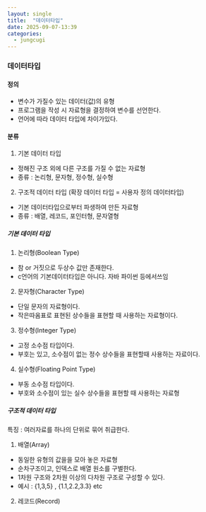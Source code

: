 ```yaml
---
layout: single
title:  "데이터타입"
date: 2025-09-07-13:39 
categories:
  - jungcugi
---
```


### 데이터타입

#### 정의

- 변수가 가질수 있는 데이터(값)의 유형
- 프로그램을 작성 시 자료형을 결정하여 변수를 선언한다.
- 언어에 따라 데이터 타입에 차이가있다.

#### 분류

1. 기본 데이터 타입  
- 정해진 구조 외에 다른 구조를 가질 수 없는 자료형
- 종류 : 논리형, 문자형, 정수형, 실수형
  
2. 구조적 데이터 타입 (확장 데이터 타입 = 사용자 정의 데이터타입)  
- 기본 데이터타입으로부터 파생하여 만든 자료형
- 종류 : 배열, 레코드, 포인터형, 문자열형

##### 기본 데이터 타입  

1. 논리형(Boolean Type)  
- 참 or 거짓으로 두상수 값만 존재한다.  
- c언어의 기본데이터타입은 아니다. 자바 파이썬 등에서쓰임  
2. 문자형(Character Type)  
- 단일 문자의 자료형이다.  
- 작은따옴표로 표현된 상수들을 표현할 때 사용하는 자료형이다.  
3. 정수형(Integer Type)  
- 고정 소수점 타입이다.  
- 부호는 있고, 소수점이 없는 정수 상수들을 표현할때 사용하는 자료이다.  
4. 실수형(Floating Point Type)  
- 부동 소수점 타입이다.  
- 부호와 소수점이 있는 실수 상수들을 표현할 때 사용하는 자료형  

##### 구조적 데이터 타입

특징 : 여러자료를 하나의 단위로 묶어 취급한다.  

1. 배열(Array)  
- 동일한 유형의 값을을 모아 놓은 자료형  
- 순차구조이고, 인덱스로 배열 원소를 구별한다.  
- 1차원 구조와 2차원 이상의 다차원 구조로 구성할 수 있다.  
- 예시 : {1,3,5} , {1.1,2.2,3.3} etc
2. 레코드(Record)  











